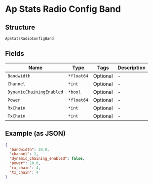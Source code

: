 
# Ap Stats Radio Config Band

## Structure

`ApStatsRadioConfigBand`

## Fields

| Name | Type | Tags | Description |
|  --- | --- | --- | --- |
| `Bandwidth` | `*float64` | Optional | - |
| `Channel` | `*int` | Optional | - |
| `DynamicChainingEnabled` | `*bool` | Optional | - |
| `Power` | `*float64` | Optional | - |
| `RxChain` | `*int` | Optional | - |
| `TxChain` | `*int` | Optional | - |

## Example (as JSON)

```json
{
  "bandwidth": 20.0,
  "channel": 1,
  "dynamic_chaining_enabled": false,
  "power": 10.0,
  "rx_chain": 4,
  "tx_chain": 4
}
```

